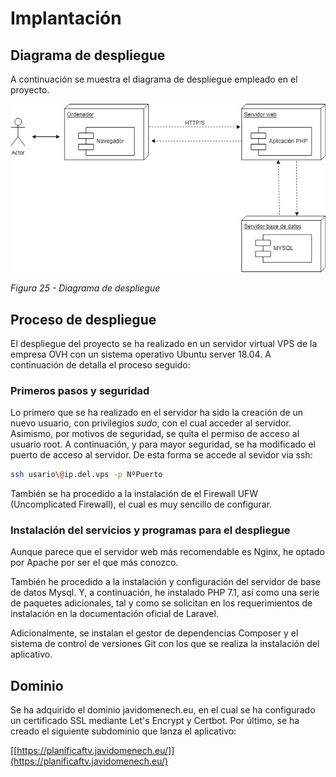 # Implantación

## Diagrama de despliegue

A continuación se muestra el diagrama de despliegue empleado en el
proyecto.

![](/media/image26.jpeg)

*Figura 25 - Diagrama de despliegue*

## Proceso de despliegue

El despliegue del proyecto se ha realizado en un servidor virtual VPS de
la empresa OVH con un sistema operativo Ubuntu server 18.04. A
continuación de detalla el proceso seguido:

### Primeros pasos y seguridad

Lo primero que se ha realizado en el servidor ha sido la creación de un
nuevo usuario, con privilegios *sudo*, con el cual acceder al servidor.
Asimismo, por motivos de seguridad, se quita el permiso de acceso al
usuario root. A continuación, y para mayor seguridad, se ha modificado
el puerto de acceso al servidor. De esta forma se accede al sevidor via
ssh:
``` sh
ssh usario\@ip.del.vps -p NºPuerto
```

También se ha procedido a la instalación de el Firewall UFW
(Uncomplicated Firewall), el cual es muy sencillo de configurar.

### Instalación del servicios y programas para el despliegue

Aunque parece que el servidor web más recomendable es Nginx, he optado
por Apache por ser el que más conozco.

También he procedido a la instalación y configuración del servidor de
base de datos Mysql. Y, a continuación, he instalado PHP 7.1, así como
una serie de paquetes adicionales, tal y como se solicitan en los
requerimientos de instalación en la documentación oficial de Laravel.

Adicionalmente, se instalan el gestor de dependencias Composer y el
sistema de control de versiones Git con los que se realiza la
instalación del aplicativo.

## Dominio

Se ha adquirido el dominio javidomenech.eu, en el cual se ha configurado
un certificado SSL mediante Let's Encrypt y Certbot. Por último, se ha
creado el siguiente subdominio que lanza el aplicativo:

[[https://planificaftv.javidomenech.eu/]](https://planificaftv.javidomenech.eu/)
